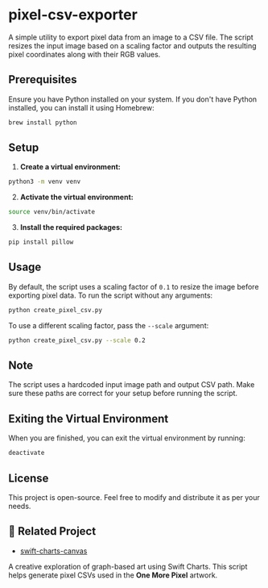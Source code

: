 # pixel-csv-exporter

A simple utility to export pixel data from an image to a CSV file. The script resizes the input image based on a scaling factor and outputs the resulting pixel coordinates along with their RGB values.

## Prerequisites

Ensure you have Python installed on your system. If you don't have Python installed, you can install it using Homebrew:

```bash
brew install python
```

## Setup

1. **Create a virtual environment:**

```bash
python3 -m venv venv
```

2. **Activate the virtual environment:**

```bash
source venv/bin/activate
```

3. **Install the required packages:**

```bash
pip install pillow
```

## Usage

By default, the script uses a scaling factor of `0.1` to resize the image before exporting pixel data. To run the script without any arguments:

```bash
python create_pixel_csv.py
```

To use a different scaling factor, pass the `--scale` argument:

```bash
python create_pixel_csv.py --scale 0.2
```

## Note
The script uses a hardcoded input image path and output CSV path. Make sure these paths are correct for your setup before running the script.

## Exiting the Virtual Environment

When you are finished, you can exit the virtual environment by running:

```bash
deactivate
```

## License

This project is open-source. Feel free to modify and distribute it as per your needs.

## 🔗 Related Project

- [swift-charts-canvas](https://github.com/akkie76/swift-charts-canvas)  

A creative exploration of graph-based art using Swift Charts. This script helps generate pixel CSVs used in the **One More Pixel** artwork.

